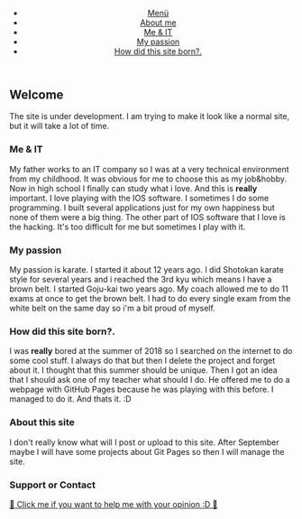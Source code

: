 <header id="luxbar" classNameN="luxbar-fixed">
    <div className="luxbar-menu luxbar-menu-right luxbar-menu-material-cyan">
        <ul className="luxbar-navigation">
            <li className="luxbar-header">
                <a href="#" classN="luxbar-brand">Menü</a>
                <label className="luxbar-hamburger luxbar-hamburger-doublespin"
                id="luxbar-hamburger" for="luxbar-checkbox"> <span></span> </label>
            </li>
            <li class="luxbar-item"><a href="aboutme.md">About me</a></li>
            <li class="luxbar-item"><a href="#">Me & IT</a></li>
            <li class="luxbar-item"><a href="#">My passion</a></li>
            <li class="luxbar-item"><a href="#">How did this site born?.</a></li>
        </ul>
    </div>
</header>

## Welcome
The site is under development.
I am trying to make it look like a normal site, but it will take a lot of time.



### Me & IT
My father works to an IT company so I was at a very technical environment from my childhood.
It was obvious for me to choose this as my job&hobby.
Now in high school I finally can study what i love.
And this is **really** important.
I love playing with the IOS software.
I sometimes I do some programming. I built several applications just for my own happiness but none of them were a big thing.
The other part of IOS software that I love is the hacking.
It's too difficult for me but sometimes I play with it.


### My passion
My passion is karate. I started it about 12 years ago.
I did Shotokan karate style for several years and i reached the 3rd kyu which means I have a brown belt.
I started Goju-kai two years ago. My coach allowed me to do 11 exams at once to get the brown belt. I had to do every single exam from the white belt on the same day so i'm a bit proud of myself.

### How did this site born?.
I was **really** bored at the summer of 2018 so I searched on the internet to do some cool stuff.
I always do that but then I delete the project and forget about it. I thought that this summer should be unique.
Then I got an idea that I should ask one of my teacher what should I do.
He offered me to do a webpage with GitHub Pages because he was playing with this before.
I managed to do it.
And thats it. :D

### About this site
I don't really know what will I post or upload to this site.
After September maybe I will have some projects about Git Pages so then I will manage the site.

### Support or Contact

<a href="https://docs.google.com/forms/d/e/1FAIpQLSeXosTNwp8hyeKXk-i_dFkFwB7tjvc7AHUdtMMneaBUecxBSg/viewform?usp=sf_link"> :handshake: Click me if you want to help me with your opinion :D :handshake: </a>
